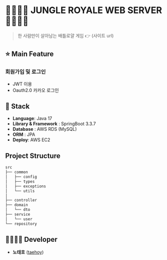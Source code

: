 # 👨‍👩‍👦‍👦 JUNGLE ROYALE WEB SERVER 👨‍👩‍👦‍👦 

> 한 사람만이 살아남는 배틀로얄 게임 👉 (사이트 url)

## ⭐ Main Feature
### 회원가입 및 로그인
- JWT 이용
- Oauth2.0 카카오 로그인

## 🔧 Stack
- **Language**: Java 17
- **Library & Framework** : SpringBoot 3.3.7
- **Database** : AWS RDS (MySQL)
- **ORM** : JPA
- **Deploy**: AWS EC2


## Project Structure

```markdown
src
├── common
│   ├── config
│   ├── types
│   ├── exceptions
│   └── utils
│
├── controller
├── domain
│   └── dto
├── service
│   └── user
└── repository
```


## 👨‍👩‍👧‍👦 Developer
*  **노태호** ([taehoy](https://github.com/taehoy))